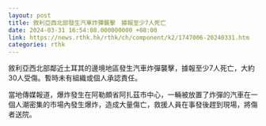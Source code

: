 ```yaml
---
layout: post
title: 敘利亞西北部發生汽車炸彈襲擊　據報至少7人死亡
date: 2024-03-31 16:54:08.000000000 +08:00
link: https://news.rthk.hk/rthk/ch/component/k2/1747006-20240331.htm
categories: rthk
---
```


敘利亞西北部鄰近土耳其的邊境地區發生汽車炸彈襲擊，據報至少7人死亡，大約30人受傷。暫時未有組織或個人承認責任。

當地傳媒報道，爆炸發生在阿勒頗省阿扎茲市中心，一輛被放置了炸彈的汽車在一個人潮密集的市場內發生爆炸，造成大量傷亡，救援人員在事發後趕到現場，將傷者送院。
